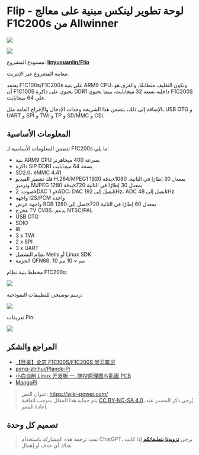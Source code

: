 # Flip - لوحة تطوير لينكس مبنية على معالج F1C200s من Allwinner

![](https://f004.backblazeb2.com/file/wiki-media/img/20220527234815.jpeg)

![](https://f004.backblazeb2.com/file/wiki-media/img/20220527234855.jpeg)

مستودع المشروع: [**linyuxuanlin/Flip**](https://github.com/linyuxuanlin/Flip)

معاينة المشروع عبر الإنترنت:

<div class="altium-iframe-viewer">
  <div
    class="altium-ecad-viewer"
    data-project-src="https://github.com/linyuxuanlin/Flip/raw/main/Hardware/Flip_V0.1.zip"
  ></div>
</div>

يعتمد F1C100s/F1C200s على بنية ARM9 CPU، وتكون التغليف متطابقًا، والفرق هو أن F1C100S يحتوي على ذاكرة DDR1 داخلية بسعة 32 ميجابايت، بينما يحتوي F1C200S على 64 ميجابايت.

بالإضافة إلى ذلك، يتضمن هذا الشريحة وحدات الإدخال والإخراج العامة مثل USB OTG و UART و SPI و TWI و TP و SD/MMC و CSI.

## المعلومات الأساسية

تتضمن المعلومات الأساسية لـ F1C200s ما يلي:

- بنية ARM9 CPU بسرعة 400 ميجاهرتز
- ذاكرة SIP DDR1 بسعة 64 ميجابايت
- SD2.0، eMMC 4.41
- فك تشفير الفيديو H.264/MPEG1 بدقة 1920x1080 بمعدل 30 إطارًا في الثانية، وترميز MJPEG بدقة 1280x720 بمعدل 30 إطارًا في الثانية
- صوت، 2xDAC و 1xADC، DAC يصل إلى 192kHz، ADC يصل إلى 48kHz
- واجهة I2S/PCM واحدة
- واجهة عرض RGB تصل إلى 1280x720 بمعدل 60 إطارًا في الثانية
- مخرج TV CVBS، يدعم NTSC/PAL
- USB OTG
- SDIO
- IR
- 3 x TWI
- 2 x SPI
- 3 x UART
- نظام التشغيل Melis أو Linux SDK
- الحزمة QFN88، 10 مم × 10 مم

مخطط بنية نظام F1C200s:

![](https://f004.backblazeb2.com/file/wiki-media/img/20220422152227.png)

رسم توضيحي للتطبيقات النموذجية:

![](https://f004.backblazeb2.com/file/wiki-media/img/20220513232027.png)

تعريفات Pin:

![](https://f004.backblazeb2.com/file/wiki-media/img/20220422153239.png)

## المراجع والشكر

- [【目录】全志 F1C100S/F1C200S 学习笔记](https://blog.csdn.net/p1279030826/article/details/113370239)
- [peng-zhihui/Planck-Pi](https://github.com/peng-zhihui/Planck-Pi)
- [小白自制 Linux 开发板 一. 瞎抄原理图与乱画 PCB](https://www.cnblogs.com/twzy/p/14714651.html)
- [MangoPi](https://mangopi.cc/f1c200s)

> عنوان النص: <https://wiki-power.com/>  
> يتم حماية هذا المقال بموجب اتفاقية [CC BY-NC-SA 4.0](https://creativecommons.org/licenses/by/4.0/deed.zh)، يُرجى ذكر المصدر عند إعادة النشر.

## تصميم كل وحدة



> تمت ترجمة هذه المشاركة باستخدام ChatGPT، يرجى [**تزويدنا بتعليقاتكم**](https://github.com/linyuxuanlin/Wiki_MkDocs/issues/new) إذا كانت هناك أي حذف أو إهمال.